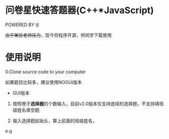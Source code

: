# 问卷星快速答题器(C++*JavaScript)
 
 POWERED BY ljl
 
~~由于某些老师压力~~，现今将程序开源，供同学下载使用
# 使用说明
0.Clone source code to your computer

如果题目比较多，建议使用NOGUI版本

* GUI版本

1. 按照卷子**选择题**的个数输入，目前v2.0版本仅支持连续的选择题，不支持填班级姓名填空题

2. 输入选择题起始头，算上前面的班级姓名，

e.g

